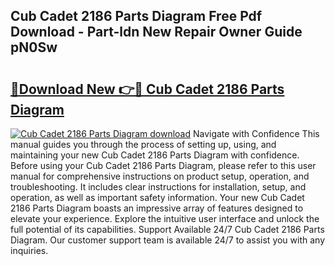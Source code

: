 ## Cub Cadet 2186 Parts Diagram Free Pdf Download - Part-ldn New Repair Owner Guide pN0Sw

# <h2><a href="http://dfhjeqj.blite.top/?on=Cub+Cadet+2186+Parts+Diagram">🔗Download New 👉🔴 Cub Cadet 2186 Parts Diagram</a></h2>

[![Cub Cadet 2186 Parts Diagram download](https://i.imgur.com/lujVjoI.png)](http://dfhjeqj.blite.top/?on=Cub+Cadet+2186+Parts+Diagram)
Navigate with Confidence This manual guides you through the process of setting up, using, and maintaining your new Cub Cadet 2186 Parts Diagram with confidence. Before using your Cub Cadet 2186 Parts Diagram, please refer to this user manual for comprehensive instructions on product setup, operation, and troubleshooting. It includes clear instructions for installation, setup, and operation, as well as important safety information. Your new Cub Cadet 2186 Parts Diagram boasts an impressive array of features designed to elevate your experience. Explore the intuitive user interface and unlock the full potential of its capabilities. Support Available 24/7 Cub Cadet 2186 Parts Diagram. Our customer support team is available 24/7 to assist you with any inquiries.
